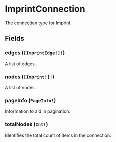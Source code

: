 # ImprintConnection

The connection type for Imprint.

## Fields

### edges (`[ImprintEdge!]!`)
A list of edges.

### nodes (`[Imprint!]!`)
A list of nodes.

### pageInfo (`PageInfo!`)
Information to aid in pagination.

### totalNodes (`Int!`)
Identifies the total count of items in the connection.
